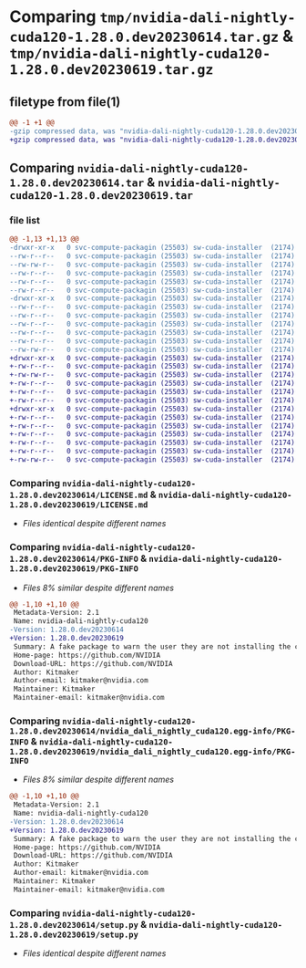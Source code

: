# Comparing `tmp/nvidia-dali-nightly-cuda120-1.28.0.dev20230614.tar.gz` & `tmp/nvidia-dali-nightly-cuda120-1.28.0.dev20230619.tar.gz`

## filetype from file(1)

```diff
@@ -1 +1 @@
-gzip compressed data, was "nvidia-dali-nightly-cuda120-1.28.0.dev20230614.tar", last modified: Wed Jun 14 16:44:39 2023, max compression
+gzip compressed data, was "nvidia-dali-nightly-cuda120-1.28.0.dev20230619.tar", last modified: Mon Jun 19 17:44:49 2023, max compression
```

## Comparing `nvidia-dali-nightly-cuda120-1.28.0.dev20230614.tar` & `nvidia-dali-nightly-cuda120-1.28.0.dev20230619.tar`

### file list

```diff
@@ -1,13 +1,13 @@
-drwxr-xr-x   0 svc-compute-packagin (25503) sw-cuda-installer  (2174)        0 2023-06-14 16:44:39.458159 nvidia-dali-nightly-cuda120-1.28.0.dev20230614/
--rw-r--r--   0 svc-compute-packagin (25503) sw-cuda-installer  (2174)      459 2023-06-14 16:44:39.000000 nvidia-dali-nightly-cuda120-1.28.0.dev20230614/ERROR.txt
--rw-rw-r--   0 svc-compute-packagin (25503) sw-cuda-installer  (2174)    11336 2023-06-14 04:38:44.000000 nvidia-dali-nightly-cuda120-1.28.0.dev20230614/LICENSE.md
--rw-r--r--   0 svc-compute-packagin (25503) sw-cuda-installer  (2174)       27 2023-06-14 16:44:39.000000 nvidia-dali-nightly-cuda120-1.28.0.dev20230614/PACKAGE_NAME
--rw-r--r--   0 svc-compute-packagin (25503) sw-cuda-installer  (2174)     1668 2023-06-14 16:44:39.454159 nvidia-dali-nightly-cuda120-1.28.0.dev20230614/PKG-INFO
--rw-r--r--   0 svc-compute-packagin (25503) sw-cuda-installer  (2174)      286 2023-06-14 16:44:39.000000 nvidia-dali-nightly-cuda120-1.28.0.dev20230614/README.rst
-drwxr-xr-x   0 svc-compute-packagin (25503) sw-cuda-installer  (2174)        0 2023-06-14 16:44:39.454159 nvidia-dali-nightly-cuda120-1.28.0.dev20230614/nvidia_dali_nightly_cuda120.egg-info/
--rw-r--r--   0 svc-compute-packagin (25503) sw-cuda-installer  (2174)     1668 2023-06-14 16:44:39.000000 nvidia-dali-nightly-cuda120-1.28.0.dev20230614/nvidia_dali_nightly_cuda120.egg-info/PKG-INFO
--rw-r--r--   0 svc-compute-packagin (25503) sw-cuda-installer  (2174)      257 2023-06-14 16:44:39.000000 nvidia-dali-nightly-cuda120-1.28.0.dev20230614/nvidia_dali_nightly_cuda120.egg-info/SOURCES.txt
--rw-r--r--   0 svc-compute-packagin (25503) sw-cuda-installer  (2174)        1 2023-06-14 16:44:39.000000 nvidia-dali-nightly-cuda120-1.28.0.dev20230614/nvidia_dali_nightly_cuda120.egg-info/dependency_links.txt
--rw-r--r--   0 svc-compute-packagin (25503) sw-cuda-installer  (2174)       22 2023-06-14 16:44:39.000000 nvidia-dali-nightly-cuda120-1.28.0.dev20230614/nvidia_dali_nightly_cuda120.egg-info/top_level.txt
--rw-r--r--   0 svc-compute-packagin (25503) sw-cuda-installer  (2174)       38 2023-06-14 16:44:39.458159 nvidia-dali-nightly-cuda120-1.28.0.dev20230614/setup.cfg
--rw-rw-r--   0 svc-compute-packagin (25503) sw-cuda-installer  (2174)     4560 2023-06-14 04:38:44.000000 nvidia-dali-nightly-cuda120-1.28.0.dev20230614/setup.py
+drwxr-xr-x   0 svc-compute-packagin (25503) sw-cuda-installer  (2174)        0 2023-06-19 17:44:49.454844 nvidia-dali-nightly-cuda120-1.28.0.dev20230619/
+-rw-r--r--   0 svc-compute-packagin (25503) sw-cuda-installer  (2174)      459 2023-06-19 17:44:49.000000 nvidia-dali-nightly-cuda120-1.28.0.dev20230619/ERROR.txt
+-rw-rw-r--   0 svc-compute-packagin (25503) sw-cuda-installer  (2174)    11336 2023-06-14 04:38:44.000000 nvidia-dali-nightly-cuda120-1.28.0.dev20230619/LICENSE.md
+-rw-r--r--   0 svc-compute-packagin (25503) sw-cuda-installer  (2174)       27 2023-06-19 17:44:49.000000 nvidia-dali-nightly-cuda120-1.28.0.dev20230619/PACKAGE_NAME
+-rw-r--r--   0 svc-compute-packagin (25503) sw-cuda-installer  (2174)     1668 2023-06-19 17:44:49.454844 nvidia-dali-nightly-cuda120-1.28.0.dev20230619/PKG-INFO
+-rw-r--r--   0 svc-compute-packagin (25503) sw-cuda-installer  (2174)      286 2023-06-19 17:44:49.000000 nvidia-dali-nightly-cuda120-1.28.0.dev20230619/README.rst
+drwxr-xr-x   0 svc-compute-packagin (25503) sw-cuda-installer  (2174)        0 2023-06-19 17:44:49.454844 nvidia-dali-nightly-cuda120-1.28.0.dev20230619/nvidia_dali_nightly_cuda120.egg-info/
+-rw-r--r--   0 svc-compute-packagin (25503) sw-cuda-installer  (2174)     1668 2023-06-19 17:44:49.000000 nvidia-dali-nightly-cuda120-1.28.0.dev20230619/nvidia_dali_nightly_cuda120.egg-info/PKG-INFO
+-rw-r--r--   0 svc-compute-packagin (25503) sw-cuda-installer  (2174)      257 2023-06-19 17:44:49.000000 nvidia-dali-nightly-cuda120-1.28.0.dev20230619/nvidia_dali_nightly_cuda120.egg-info/SOURCES.txt
+-rw-r--r--   0 svc-compute-packagin (25503) sw-cuda-installer  (2174)        1 2023-06-19 17:44:49.000000 nvidia-dali-nightly-cuda120-1.28.0.dev20230619/nvidia_dali_nightly_cuda120.egg-info/dependency_links.txt
+-rw-r--r--   0 svc-compute-packagin (25503) sw-cuda-installer  (2174)       22 2023-06-19 17:44:49.000000 nvidia-dali-nightly-cuda120-1.28.0.dev20230619/nvidia_dali_nightly_cuda120.egg-info/top_level.txt
+-rw-r--r--   0 svc-compute-packagin (25503) sw-cuda-installer  (2174)       38 2023-06-19 17:44:49.454844 nvidia-dali-nightly-cuda120-1.28.0.dev20230619/setup.cfg
+-rw-rw-r--   0 svc-compute-packagin (25503) sw-cuda-installer  (2174)     4560 2023-06-14 04:38:44.000000 nvidia-dali-nightly-cuda120-1.28.0.dev20230619/setup.py
```

### Comparing `nvidia-dali-nightly-cuda120-1.28.0.dev20230614/LICENSE.md` & `nvidia-dali-nightly-cuda120-1.28.0.dev20230619/LICENSE.md`

 * *Files identical despite different names*

### Comparing `nvidia-dali-nightly-cuda120-1.28.0.dev20230614/PKG-INFO` & `nvidia-dali-nightly-cuda120-1.28.0.dev20230619/PKG-INFO`

 * *Files 8% similar despite different names*

```diff
@@ -1,10 +1,10 @@
 Metadata-Version: 2.1
 Name: nvidia-dali-nightly-cuda120
-Version: 1.28.0.dev20230614
+Version: 1.28.0.dev20230619
 Summary: A fake package to warn the user they are not installing the correct package.
 Home-page: https://github.com/NVIDIA
 Download-URL: https://github.com/NVIDIA
 Author: Kitmaker
 Author-email: kitmaker@nvidia.com
 Maintainer: Kitmaker
 Maintainer-email: kitmaker@nvidia.com
```

### Comparing `nvidia-dali-nightly-cuda120-1.28.0.dev20230614/nvidia_dali_nightly_cuda120.egg-info/PKG-INFO` & `nvidia-dali-nightly-cuda120-1.28.0.dev20230619/nvidia_dali_nightly_cuda120.egg-info/PKG-INFO`

 * *Files 8% similar despite different names*

```diff
@@ -1,10 +1,10 @@
 Metadata-Version: 2.1
 Name: nvidia-dali-nightly-cuda120
-Version: 1.28.0.dev20230614
+Version: 1.28.0.dev20230619
 Summary: A fake package to warn the user they are not installing the correct package.
 Home-page: https://github.com/NVIDIA
 Download-URL: https://github.com/NVIDIA
 Author: Kitmaker
 Author-email: kitmaker@nvidia.com
 Maintainer: Kitmaker
 Maintainer-email: kitmaker@nvidia.com
```

### Comparing `nvidia-dali-nightly-cuda120-1.28.0.dev20230614/setup.py` & `nvidia-dali-nightly-cuda120-1.28.0.dev20230619/setup.py`

 * *Files identical despite different names*

